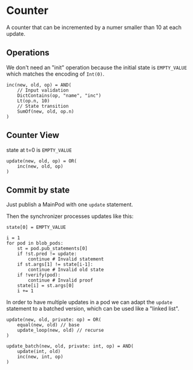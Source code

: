 # Counter

A counter that can be incremented by a numer smaller than 10 at each update.

## Operations

We don't need an "init" operation because the initial state is `EMPTY_VALUE`
which matches the encoding of `Int(0)`.

```
inc(new, old, op) = AND(
    // Input validation
    DictContains(op, "name", "inc")
    Lt(op.n, 10)
    // State transition
    SumOf(new, old, op.n)
)
```

## Counter View

state at t=0 is `EMPTY_VALUE`

```
update(new, old, op) = OR(
    inc(new, old, op)
)
```

## Commit by state

Just publish a MainPod with one `update` statement.

Then the synchronizer processes updates like this:

```
state[0] = EMPTY_VALUE

i = 1
for pod in blob_pods:
    st = pod.pub_statements[0]
    if !st.pred != update:
        continue # Invalid statement
    if st.args[1] != state[i-1]:
        continue # Invalid old state
    if !verify(pod):
        continue # Invalid proof
    state[i] = st.args[0]
    i += 1
```

In order to have multiple updates in a pod we can adapt the `update` statement
to a batched version, which can be used like a "linked list".

```
update(new, old, private: op) = OR(
    equal(new, old) // base
    update_loop(new, old) // recurse
)

update_batch(new, old, private: int, op) = AND(
    update(int, old)
    inc(new, int, op)
)
```
